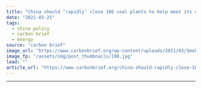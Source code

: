 ```yaml
---
title: "China should ‘rapidly’ close 186 coal plants to help meet its climate goals, study says"
date: "2021-03-25"
tags: 
  - china policy
  - carbon brief
  - energy
source: "carbon brief"
image_url: "https://www.carbonbrief.org/wp-content/uploads/2021/03/Smoke-is-discharged-from-chimneys-at-a-coal-fired-power-plant-in-Datong-city-Shanxi-province-583x372.jpg"
image_fp: "/assets/img/post_thumbnails/190.jpg"
lead: ""
article_url: "https://www.carbonbrief.org/china-should-rapidly-close-186-coal-plants-to-help-meet-its-climate-goals-study-says"
---
```


---
